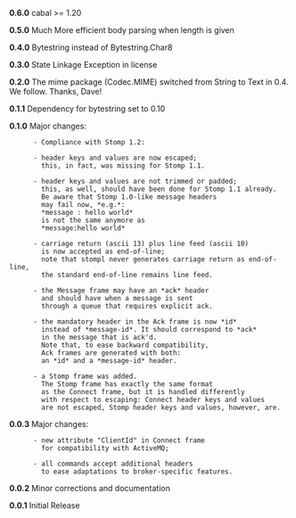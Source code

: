 __0.6.0__ cabal >= 1.20

__0.5.0__ Much More efficient body parsing when length is given

__0.4.0__ Bytestring instead of Bytestring.Char8

__0.3.0__ State Linkage Exception in license

__0.2.0__ The mime package (Codec.MIME) switched from String
          to Text in 0.4. We follow. Thanks, Dave!

__0.1.1__ Dependency for bytestring set to 0.10


__0.1.0__ Major changes:

          - Compliance with Stomp 1.2:

          - header keys and values are now escaped;
            this, in fact, was missing for Stomp 1.1.

          - header keys and values are not trimmed or padded;
            this, as well, should have been done for Stomp 1.1 already.
            Be aware that Stomp 1.0-like message headers
            may fail now, *e.g.*:
            *message : hello world*
            is not the same anymore as
            *message:hello world*

          - carriage return (ascii 13) plus line feed (ascii 10) 
            is now accepted as end-of-line;
            note that stompl never generates carriage return as end-of-line,
            the standard end-of-line remains line feed.

          - the Message frame may have an *ack* header 
            and should have when a message is sent 
            through a queue that requires explicit ack.

          - the mandatory header in the Ack frame is now *id*
            instead of *message-id*. It should correspond to *ack*
            in the message that is ack'd.
            Note that, to ease backward compatibility,
            Ack frames are generated with both: 
            an *id* and a *message-id* header.

          - a Stomp frame was added.
            The Stomp frame has exactly the same format
            as the Connect frame, but it is handled differently
            with respect to escaping: Connect header keys and values 
            are not escaped, Stomp header keys and values, however, are.

__0.0.3__ Major changes:

          - new attribute "ClientId" in Connect frame 
            for compatibility with ActiveMQ; 

          - all commands accept additional headers
            to ease adaptations to broker-specific features. 

__0.0.2__ Minor corrections and documentation

__0.0.1__ Initial Release
